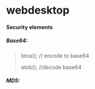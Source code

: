# webdesktop
#### Security elements
##### Base64:
> btoa(); // encode to base64
>
> atob(); //decode base64
##### MD5:
